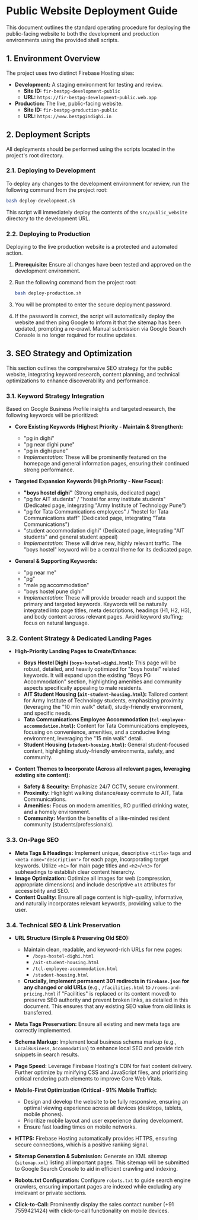 # Public Website Deployment Guide

This document outlines the standard operating procedure for deploying the public-facing website to both the development and production environments using the provided shell scripts.

## 1. Environment Overview

The project uses two distinct Firebase Hosting sites:

-   **Development:** A staging environment for testing and review.
    -   **Site ID:** `fir-bestpg-development-public`
    -   **URL:** `https://fir-bestpg-development-public.web.app`
-   **Production:** The live, public-facing website.
    -   **Site ID:** `fir-bestpg-production-public`
    -   **URL:** `https://www.bestpgindighi.in`

## 2. Deployment Scripts

All deployments should be performed using the scripts located in the project's root directory.

### 2.1. Deploying to Development

To deploy any changes to the development environment for review, run the following command from the project root:

```bash
bash deploy-development.sh
```

This script will immediately deploy the contents of the `src/public_website` directory to the development URL.

### 2.2. Deploying to Production

Deploying to the live production website is a protected and automated action.

1.  **Prerequisite:** Ensure all changes have been tested and approved on the development environment.
2.  Run the following command from the project root:

    ```bash
    bash deploy-production.sh
    ```
3.  You will be prompted to enter the secure deployment password.
4.  If the password is correct, the script will automatically deploy the website and then ping Google to inform it that the sitemap has been updated, prompting a re-crawl. Manual submission via Google Search Console is no longer required for routine updates.

## 3. SEO Strategy and Optimization

This section outlines the comprehensive SEO strategy for the public website, integrating keyword research, content planning, and technical optimizations to enhance discoverability and performance.

### 3.1. Keyword Strategy Integration

Based on Google Business Profile insights and targeted research, the following keywords will be prioritized:

*   **Core Existing Keywords (Highest Priority - Maintain & Strengthen):**
    *   "pg in dighi"
    *   "pg near dighi pune"
    *   "pg in dighi pune"
    *   *Implementation:* These will be prominently featured on the homepage and general information pages, ensuring their continued strong performance.

*   **Targeted Expansion Keywords (High Priority - New Focus):**
    *   **"boys hostel dighi"** (Strong emphasis, dedicated page)
    *   "pg for AIT students" / "hostel for army institute students" (Dedicated page, integrating "Army Institute of Technology Pune")
    *   "pg for Tata Communications employees" / "hostel for Tata Communications staff" (Dedicated page, integrating "Tata Communications")
    *   "student accommodation dighi" (Dedicated page, integrating "AIT students" and general student appeal)
    *   *Implementation:* These will drive new, highly relevant traffic. The "boys hostel" keyword will be a central theme for its dedicated page.

*   **General & Supporting Keywords:**
    *   "pg near me"
    *   "pg"
    *   "male pg accommodation"
    *   "boys hostel pune dighi"
    *   *Implementation:* These will provide broader reach and support the primary and targeted keywords. Keywords will be naturally integrated into page titles, meta descriptions, headings (H1, H2, H3), and body content across relevant pages. Avoid keyword stuffing; focus on natural language.

### 3.2. Content Strategy & Dedicated Landing Pages

*   **High-Priority Landing Pages to Create/Enhance:**
    *   **Boys Hostel Dighi (`boys-hostel-dighi.html`):** This page will be robust, detailed, and heavily optimized for "boys hostel" related keywords. It will expand upon the existing "Boys PG Accommodation" section, highlighting amenities and community aspects specifically appealing to male residents.
    *   **AIT Student Housing (`ait-student-housing.html`):** Tailored content for Army Institute of Technology students, emphasizing proximity (leveraging the "10 min walk" detail), study-friendly environment, and specific needs.
    *   **Tata Communications Employee Accommodation (`tcl-employee-accommodation.html`):** Content for Tata Communications employees, focusing on convenience, amenities, and a conducive living environment, leveraging the "15 min walk" detail.
    *   **Student Housing (`student-housing.html`):** General student-focused content, highlighting study-friendly environments, safety, and community.

*   **Content Themes to Incorporate (Across all relevant pages, leveraging existing site content):**
    *   **Safety & Security:** Emphasize 24/7 CCTV, secure environment.
    *   **Proximity:** Highlight walking distance/easy commute to AIT, Tata Communications.
    *   **Amenities:** Focus on modern amenities, RO purified drinking water, and a homely environment.
    *   **Community:** Mention the benefits of a like-minded resident community (students/professionals).

### 3.3. On-Page SEO

*   **Meta Tags & Headings:** Implement unique, descriptive `<title>` tags and `<meta name="description">` for each page, incorporating target keywords. Utilize `<h1>` for main page titles and `<h2>`/`<h3>` for subheadings to establish clear content hierarchy.
*   **Image Optimization:** Optimize all images for web (compression, appropriate dimensions) and include descriptive `alt` attributes for accessibility and SEO.
*   **Content Quality:** Ensure all page content is high-quality, informative, and naturally incorporates relevant keywords, providing value to the user.

### 3.4. Technical SEO & Link Preservation

*   **URL Structure (Simple & Preserving Old SEO):**
    *   Maintain clean, readable, and keyword-rich URLs for new pages:
        *   `/boys-hostel-dighi.html`
        *   `/ait-student-housing.html`
        *   `/tcl-employee-accommodation.html`
        *   `/student-housing.html`
    *   **Crucially, implement permanent 301 redirects in `firebase.json` for any changed or old URLs** (e.g., `/facilities.html` to `/rooms-and-pricing.html` if "Facilities" is replaced or its content moved) to preserve SEO authority and prevent broken links, as detailed in this document. This ensures that any existing SEO value from old links is transferred.

*   **Meta Tags Preservation:** Ensure all existing and new meta tags are correctly implemented.
*   **Schema Markup:** Implement local business schema markup (e.g., `LocalBusiness`, `Accommodation`) to enhance local SEO and provide rich snippets in search results.
*   **Page Speed:** Leverage Firebase Hosting's CDN for fast content delivery. Further optimize by minifying CSS and JavaScript files, and prioritizing critical rendering path elements to improve Core Web Vitals.
*   **Mobile-First Optimization (Critical - 91% Mobile Traffic):**
    *   Design and develop the website to be fully responsive, ensuring an optimal viewing experience across all devices (desktops, tablets, mobile phones).
    *   Prioritize mobile layout and user experience during development.
    *   Ensure fast loading times on mobile networks.
*   **HTTPS:** Firebase Hosting automatically provides HTTPS, ensuring secure connections, which is a positive ranking signal.
*   **Sitemap Generation & Submission:** Generate an XML sitemap (`sitemap.xml`) listing all important pages. This sitemap will be submitted to Google Search Console to aid in efficient crawling and indexing.
*   **Robots.txt Configuration:** Configure `robots.txt` to guide search engine crawlers, ensuring important pages are indexed while excluding any irrelevant or private sections.
*   **Click-to-Call:** Prominently display the sales contact number (+91 7559421424) with click-to-call functionality on mobile devices.